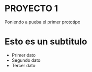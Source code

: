 # PROYECTO 1

Poniendo a pueba el primer prototipo 

# Esto es un subtitulo 

- Primer dato 
- Segundo dato 
- Tercer dato
